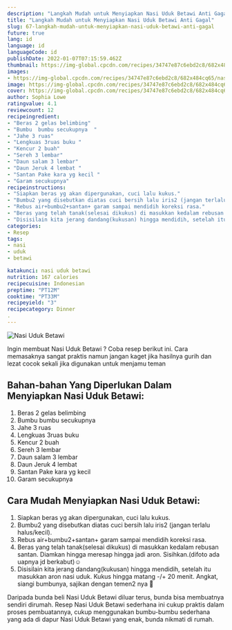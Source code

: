 ```yaml
---
description: "Langkah Mudah untuk Menyiapkan Nasi Uduk Betawi Anti Gagal"
title: "Langkah Mudah untuk Menyiapkan Nasi Uduk Betawi Anti Gagal"
slug: 67-langkah-mudah-untuk-menyiapkan-nasi-uduk-betawi-anti-gagal
future: true
lang: id
language: id
languageCode: id
publishDate: 2022-01-07T07:15:59.462Z 
thumbnail: https://img-global.cpcdn.com/recipes/34747e87c6ebd2c8/682x484cq65/nasi-uduk-betawi-foto-resep-utama.png
images:
- https://img-global.cpcdn.com/recipes/34747e87c6ebd2c8/682x484cq65/nasi-uduk-betawi-foto-resep-utama.png
image: https://img-global.cpcdn.com/recipes/34747e87c6ebd2c8/682x484cq65/nasi-uduk-betawi-foto-resep-utama.png
cover: https://img-global.cpcdn.com/recipes/34747e87c6ebd2c8/682x484cq65/nasi-uduk-betawi-foto-resep-utama.png
author: Sophia Lowe
ratingvalue: 4.1
reviewcount: 12
recipeingredient:
- "Beras 2 gelas belimbing"
- "Bumbu  bumbu secukupnya  "
- "Jahe 3 ruas"
- "Lengkuas 3ruas buku "
- "Kencur 2 buah"
- "Sereh 3 lembar"
- "Daun salam 3 lembar"
- "Daun Jeruk 4 lembat "
- "Santan Pake kara yg kecil "
- "Garam secukupnya"
recipeinstructions:
- "Siapkan beras yg akan dipergunakan, cuci lalu kukus."
- "Bumbu2 yang disebutkan diatas cuci bersih lalu iris2 (jangan terlalu halus/kecil)."
- "Rebus air+bumbu2+santan+ garam sampai mendidih koreksi rasa."
- "Beras yang telah tanak(selesai dikukus) di masukkan kedalam rebusan santan. Diamkan hingga meresap hingga jadi aron. Sisihkan.(difoto ada uapnya jd berkabut)☺"
- "Disisilain kita jerang dandang(kukusan) hingga mendidih, setelah itu masukkan aron nasi uduk. Kukus hingga matang -/+ 20 menit. Angkat, siangi bumbunya, sajikan dengan temen2 nya 🤤"
categories:
- Resep
tags:
- nasi
- uduk
- betawi

katakunci: nasi uduk betawi 
nutrition: 167 calories
recipecuisine: Indonesian
preptime: "PT12M"
cooktime: "PT33M"
recipeyield: "3"
recipecategory: Dinner
. 
---
```



![Nasi Uduk Betawi](https://img-global.cpcdn.com/recipes/34747e87c6ebd2c8/682x484cq65/nasi-uduk-betawi-foto-resep-utama.png)

Ingin membuat Nasi Uduk Betawi ? Coba resep berikut ini. Cara memasaknya sangat praktis namun jangan kaget jika hasilnya gurih dan lezat cocok sekali jika digunakan untuk menjamu teman

<!--inarticleads1-->

## Bahan-bahan Yang Diperlukan Dalam Menyiapkan Nasi Uduk Betawi:

1. Beras 2 gelas belimbing
1. Bumbu  bumbu secukupnya  
1. Jahe 3 ruas
1. Lengkuas 3ruas buku 
1. Kencur 2 buah
1. Sereh 3 lembar
1. Daun salam 3 lembar
1. Daun Jeruk 4 lembat 
1. Santan Pake kara yg kecil 
1. Garam secukupnya



<!--inarticleads2-->

## Cara Mudah Menyiapkan Nasi Uduk Betawi:

1. Siapkan beras yg akan dipergunakan, cuci lalu kukus.
1. Bumbu2 yang disebutkan diatas cuci bersih lalu iris2 (jangan terlalu halus/kecil).
1. Rebus air+bumbu2+santan+ garam sampai mendidih koreksi rasa.
1. Beras yang telah tanak(selesai dikukus) di masukkan kedalam rebusan santan. Diamkan hingga meresap hingga jadi aron. Sisihkan.(difoto ada uapnya jd berkabut)☺
1. Disisilain kita jerang dandang(kukusan) hingga mendidih, setelah itu masukkan aron nasi uduk. Kukus hingga matang -/+ 20 menit. Angkat, siangi bumbunya, sajikan dengan temen2 nya 🤤




Daripada bunda beli  Nasi Uduk Betawi  diluar terus, bunda  bisa membuatnya sendiri dirumah. Resep  Nasi Uduk Betawi  sederhana ini cukup praktis dalam proses pembuatannya, cukup menggunakan bumbu-bumbu sederhana yang ada di dapur  Nasi Uduk Betawi  yang enak, bunda nikmati di rumah.
